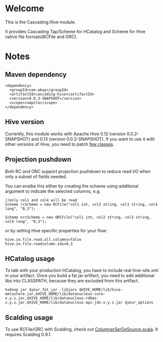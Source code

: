# Welcome #

 This is the Cascading.Hive module.

 It provides Cascading Tap/Scheme for HCatalog and Scheme for Hive native file formats(RCFile and ORC).



# Notes #


Maven dependency
----------------
```
<dependency>
  <groupId>com.ebay</groupId>
  <artifactId>cascading-hive</artifactId>
  <version>0.0.3-SNAPSHOT</version>
  <scope>compile</scope>
</dependency> 
```
 

Hive version
------------
Currently, this module works with Apache Hive 0.12 (version 0.0.2-SNAPSHOT) and 0.13 (version 0.0.3-SNAPSHOT). If you want to use it with other versions of Hive, you need to patch [few classes](https://github.com/branky/cascading.hive/tree/master/src/main/java/org/apache/hadoop/hive).




Projection pushdown
-------------------
Both RC and ORC support projection pushdown to reduce read I/O when only a subset of fields needed.


You can enalbe this either by creating the scheme using additional argument to indicate the selected columns, e.g.

```
//only col1 and col4 will be read
Scheme rcScheme = new RCFile("col1 int, col2 string, col3 string, col4 long", "0,3");

Scheme orcScheme = new ORCFile("col1 int, col2 string, col3 string, col4 long", "0,3");

```

or by setting Hive specific properties for your flow:

```
hive.io.file.read.all.columns=false
hive.io.file.readcolumn.ids=0,3
```

HCatalog usage
--------------
To talk with your production HCatalog, you have to include real hive-site.xml in your artifact. Once you build a fat jar artifact, you need to add additional libs into CLASSPATH, because they are excluded from this artifact.

```
hadoop jar $your_fat_jar -libjars $HIVE_HOME/lib/hive-metastore.jar,$HIVE_HOME/lib/datanucleus-core-x.y.z.jar,$HIVE_HOME/lib/datanucleus-rdbms-x.y.z.jar,$HIVE_HOME/lib/datanucleus-api-jdo-x.y.z.jar $your_options
```

Scalding usage
--------------
To use RCFile/ORC with Scalding, check out [ColumnarSerDeSource.scala](https://github.com/branky/cascading.hive/blob/master/src/main/scala/com/twitter/scalding/ColumnarSerDeSource.scala). It requires Scalding 0.9.1.


